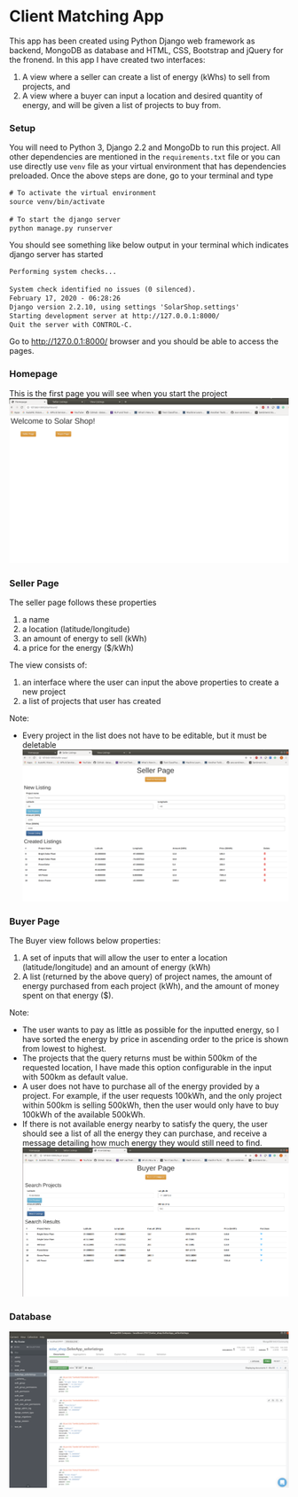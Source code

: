 # Client Matching App
This app has been created using Python Django web framework as backend, MongoDB as database and HTML, CSS, Bootstrap and jQuery for the fronend.
In this app I have created two interfaces:
1. A view where a seller can create a list of energy (kWhs) to sell from projects, and
2. A view where a buyer can input a location and desired quantity of energy, and will be given a
list of projects to buy from.

### Setup
You will need to Python 3, Django 2.2 and MongoDb to run this project.
All other dependencies are mentioned in the `requirements.txt` file or you can use directly use `venv` file as your virtual environment that has dependencies preloaded.
Once the above steps are done, go to your terminal and type
```
# To activate the virtual environment
source venv/bin/activate

# To start the django server
python manage.py runserver
```
You should see something like below output in your terminal which indicates django server has started
```
Performing system checks...

System check identified no issues (0 silenced).
February 17, 2020 - 06:28:26
Django version 2.2.10, using settings 'SolarShop.settings'
Starting development server at http://127.0.0.1:8000/
Quit the server with CONTROL-C.
```
Go to http://127.0.0.1:8000/ browser and you should be able to access the pages.

### Homepage
This is the first page you will see when you start the project
![Dashboard](https://raw.githubusercontent.com/jubins/HSTSolar/master/images/homepage.png)

### Seller Page
The seller page follows these properties
1. a name
2. a location (latitude/longitude)
3. an amount of energy to sell (kWh)
4. a price for the energy ($/kWh)

The view consists of:
1. an interface where the user can input the above properties to create a new project
2. a list of projects that user has created

Note:
- Every project in the list does not have to be editable, but it must be deletable
![SellerApp](https://raw.githubusercontent.com/jubins/HSTSolar/master/images/sellerpage.png)

### Buyer Page
The Buyer view follows below properties:
1. A set of inputs that will allow the user to enter a location (latitude/longitude) and an amount
of energy (kWh)
2. A list (returned by the above query) of project names, the amount of energy purchased from
each project (kWh), and the amount of money spent on that energy ($).

Note:
- The user wants to pay as little as possible for the inputted energy, so I have sorted the energy by price in ascending order to the price is shown from lowest to highest.
- The projects that the query returns must be within 500km of the requested location, I have made this option configurable in the input with 500km as default value.
- A user does not have to purchase all of the energy provided by a project. For example, if the
user requests 100kWh, and the only project within 500km is selling 500kWh, then the user
would only have to buy 100kWh of the available 500kWh.
- If there is not available energy nearby to satisfy the query, the user should see a list of all
the energy they can purchase, and receive a message detailing how much energy they
would still need to find.
![BuyerApp](https://raw.githubusercontent.com/jubins/HSTSolar/master/images/buyerpage.png)

### Database
![MongoDb](https://raw.githubusercontent.com/jubins/HSTSolar/master/images/mongodb.png)
